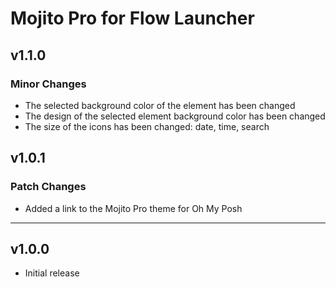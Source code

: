 # Mojito Pro for Flow Launcher

## v1.1.0

### Minor Changes

- The selected background color of the element has been changed
- The design of the selected element background color has been changed
- The size of the icons has been changed: date, time, search

## v1.0.1

### Patch Changes

- Added a link to the Mojito Pro theme for Oh My Posh

___

## v1.0.0

- Initial release
